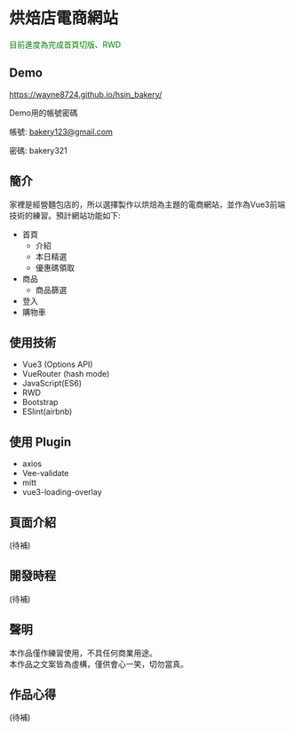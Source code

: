 # 烘焙店電商網站

<font color=#008000>目前進度為完成首頁切版、RWD</font>

## Demo
<https://wayne8724.github.io/hsin_bakery/>

Demo用的帳號密碼  

帳號: bakery123@gmail.com  

密碼: bakery321  

## 簡介
家裡是經營麵包店的，所以選擇製作以烘焙為主題的電商網站，並作為Vue3前端技術的練習。預計網站功能如下:

  + 首頁
    + 介紹
    + 本日精選 
    + 優惠碼領取
  + 商品
    + 商品篩選
  + 登入
  + 購物車

## 使用技術

  + Vue3 (Options API)
  + VueRouter (hash mode)
  + JavaScript(ES6)
  + RWD
  + Bootstrap
  + ESlint(airbnb)

## 使用 Plugin

  + axios
  + Vee-validate
  + mitt
  + vue3-loading-overlay

## 頁面介紹
(待補)

## 開發時程
(待補)

## 聲明

本作品僅作練習使用，不具任何商業用途。  
本作品之文案皆為虛構，僅供會心一笑，切勿當真。

 ## 作品心得
 (待補)
